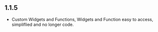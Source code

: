 ## 1.1.5

* Custom Widgets and Functions, Widgets and Function easy to access, simpliflied and no longer code.
